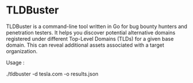 # TLDBuster
TLDBuster is a command-line tool written in Go for bug bounty hunters and penetration testers. It helps you discover potential alternative domains registered under different Top-Level Domains (TLDs) for a given base domain. This can reveal additional assets associated with a target organization.

Usage :

./tldbuster -d tesla.com -o results.json
